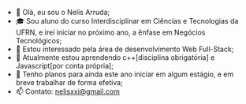 - 👋 Olá, eu sou o Nelis Arruda;
- 🎓 Sou aluno do curso Interdisciplinar em Ciências e Tecnologias da UFRN, e irei iniciar no próximo ano, a ênfase em Negócios Tecnológicos;
- 👀 Estou interessado pela área de desenvolvimento Web Full-Stack;
- 🌱 Atualmente estou aprendendo c++[disciplina obrigatória] e Javascript[por conta própria];
- 💞️ Tenho planos para ainda este ano iniciar em algum estágio, e em breve trabalhar de forma efetiva;
- 📫 Contato: nelisxxi@gmail.com

<!---
VanJack/VanJack is a ✨ special ✨ repository because its `README.md` (this file) appears on your GitHub profile.
You can click the Preview link to take a look at your changes.
--->
